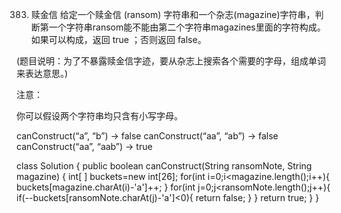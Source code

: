 383. 赎金信
给定一个赎金信 (ransom) 字符串和一个杂志(magazine)字符串，判断第一个字符串ransom能不能由第二个字符串magazines里面的字符构成。如果可以构成，返回 true ；否则返回 false。

(题目说明：为了不暴露赎金信字迹，要从杂志上搜索各个需要的字母，组成单词来表达意思。)

注意：

你可以假设两个字符串均只含有小写字母。

canConstruct(“a”, “b”) -> false
canConstruct(“aa”, “ab”) -> false
canConstruct(“aa”, “aab”) -> true

class Solution {
    public boolean canConstruct(String ransomNote, String magazine) {
        int[ ] buckets=new int[26];
        for(int i=0;i<magazine.length();i++){
            buckets[magazine.charAt(i)-'a']++;
        }
        for(int j=0;j<ransomNote.length();j++){
            if(--buckets[ransomNote.charAt(j)-'a']<0){
                return false;
            }
        }
        return true;
    }
}
